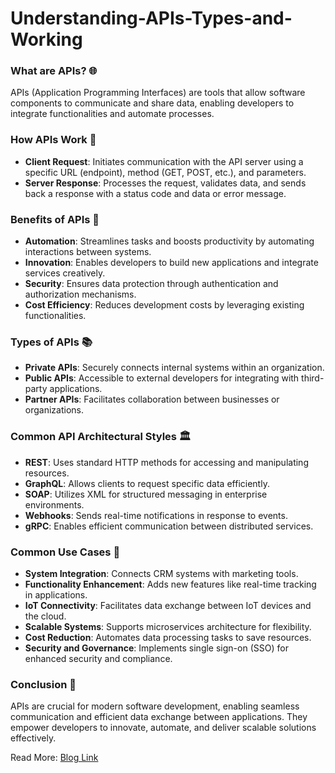 # Understanding-APIs-Types-and-Working

### What are APIs? 🌐

APIs (Application Programming Interfaces) are tools that allow software components to communicate and share data, enabling developers to integrate functionalities and automate processes.

### How APIs Work 🔄

- **Client Request**: Initiates communication with the API server using a specific URL (endpoint), method (GET, POST, etc.), and parameters.
- **Server Response**: Processes the request, validates data, and sends back a response with a status code and data or error message.

### Benefits of APIs 🚀

- **Automation**: Streamlines tasks and boosts productivity by automating interactions between systems.
- **Innovation**: Enables developers to build new applications and integrate services creatively.
- **Security**: Ensures data protection through authentication and authorization mechanisms.
- **Cost Efficiency**: Reduces development costs by leveraging existing functionalities.

### Types of APIs 📚

- **Private APIs**: Securely connects internal systems within an organization.
- **Public APIs**: Accessible to external developers for integrating with third-party applications.
- **Partner APIs**: Facilitates collaboration between businesses or organizations.

### Common API Architectural Styles 🏛️

- **REST**: Uses standard HTTP methods for accessing and manipulating resources.
- **GraphQL**: Allows clients to request specific data efficiently.
- **SOAP**: Utilizes XML for structured messaging in enterprise environments.
- **Webhooks**: Sends real-time notifications in response to events.
- **gRPC**: Enables efficient communication between distributed services.

### Common Use Cases 🌟

- **System Integration**: Connects CRM systems with marketing tools.
- **Functionality Enhancement**: Adds new features like real-time tracking in applications.
- **IoT Connectivity**: Facilitates data exchange between IoT devices and the cloud.
- **Scalable Systems**: Supports microservices architecture for flexibility.
- **Cost Reduction**: Automates data processing tasks to save resources.
- **Security and Governance**: Implements single sign-on (SSO) for enhanced security and compliance.

### Conclusion 🎯

APIs are crucial for modern software development, enabling seamless communication and efficient data exchange between applications. They empower developers to innovate, automate, and deliver scalable solutions effectively.

Read More: [Blog Link](https://medium.com/@parmarvenisha725/understanding-apis-types-working-benefits-examples-0e85eb97c725)
